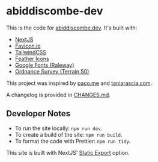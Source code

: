 # abiddiscombe-dev

This is the code for [abiddiscombe.dev](https://abiddiscombe.dev). It's built with:

- [NextJS](https://nextjs.org)
- [Favicon.io](https://favicon.io)
- [TailwindCSS](https://tailwindcss.com)
- [Feather Icons](https://feathericons.com/)
- [Google Fonts (Raleway)](https://fonts.google.com/specimen/Raleway)
- [Ordnance Survey (Terrain 50)](https://www.ordnancesurvey.co.uk/products/os-terrain-50)

This project was inspired by [paco.me](https://paco.me) and [taniarascia.com](https://taniarascia.com).

A changelog is provided in [CHANGES.md](./CHANGES.md).

## Developer Notes

- To run the site locally: `npm run dev`.
- To create a build of the site: `npm run build`.
- To format the code with Prettier: `npm run tidy`.

This site is built with NextJS' [Static Export](https://nextjs.org/docs/app/building-your-application/deploying/static-exports) option.

